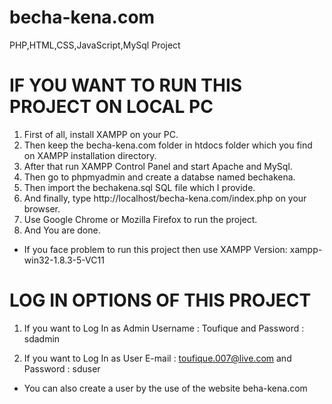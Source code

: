 # becha-kena.com
PHP,HTML,CSS,JavaScript,MySql Project 

# IF YOU WANT TO RUN THIS PROJECT ON LOCAL PC #
1. First of all, install XAMPP on your PC.
2. Then keep the becha-kena.com folder in htdocs folder which you find on XAMPP installation directory.
3. After that run XAMPP Control Panel and start Apache and MySql. 
4. Then go to phpmyadmin and create a databse named bechakena.
5. Then import the bechakena.sql SQL file which I provide.
6. And finally, type http://localhost/becha-kena.com/index.php on your browser.
7. Use Google Chrome or Mozilla Firefox to run the project.
8. And You are done.
* If you face problem to run this project then use XAMPP Version: xampp-win32-1.8.3-5-VC11

# LOG IN OPTIONS OF THIS PROJECT #
1. If you want to Log In as Admin
Username : Toufique
and Password : sdadmin

2. If you want to Log In as User
E-mail : toufique.007@live.com
and Password : sduser
* You can also create a user by the use of the website beha-kena.com



